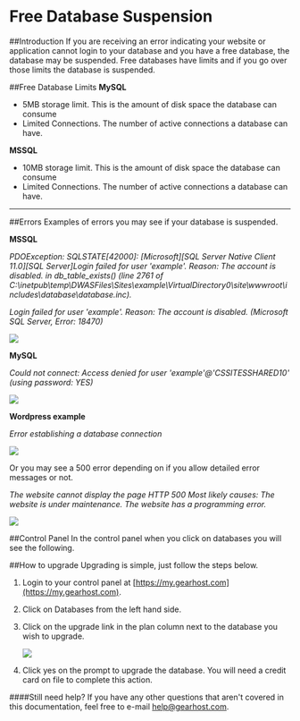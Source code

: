 Free Database Suspension
==================

##Introduction
If you are receiving an error indicating your website or application cannot login to your database and you have a free database, the database may be suspended. Free databases have limits and if you go over those limits the database is suspended. 


##Free Database Limits
**MySQL**

- 5MB storage limit. This is the amount of disk space the database can consume
- Limited Connections. The number of active connections a database can have.

**MSSQL**

- 10MB storage limit. This is the amount of disk space the database can consume
- Limited Connections. The number of active connections a database can have.

***
##Errors
Examples of errors you may see if your database is suspended. 

**MSSQL**

*PDOException: SQLSTATE[42000]: [Microsoft][SQL Server Native Client 11.0][SQL Server]Login failed for user 'example'. Reason: The account is disabled. in db_table_exists() (line 2761 of C:\inetpub\temp\DWASFiles\Sites\example\VirtualDirectory0\site\wwwroot\includes\database\database.inc).*

*Login failed for user 'example'. Reason: The account is disabled. (Microsoft SQL Server, Error: 18470)*

![](http://i.imgur.com/SyLlw0z.png)

**MySQL**

*Could not connect: Access denied for user 'example'@'CSSITESSHARED10' (using password: YES)*

![](http://i.imgur.com/Wc6ei0c.png)

**Wordpress example**

*Error establishing a database connection*

![](http://i.imgur.com/vaOF5Hb.png)

Or you may see a 500 error depending on if you allow detailed error messages or not. 

*The website cannot display the page
HTTP 500 
Most likely causes:
The website is under maintenance.
The website has a programming error.*

![](http://i.imgur.com/Yyi0xEg.png)

##Control Panel
In the control panel when you click on databases you will see the following. 



##How to upgrade
Upgrading is simple, just follow the steps below. 

1. Login to your control panel at [https://my.gearhost.com](https://my.gearhost.com).
2. Click on Databases from the left hand side. 
3. Click on the upgrade link in the plan column next to the database you wish to upgrade. 

    ![](http://i.imgur.com/vFjPbvC.png)

4. Click yes on the prompt to upgrade the database. You will need a credit card on file to complete this action. 


####Still need help?
If you have any other questions that aren't covered in this documentation, feel free to e-mail <help@gearhost.com>.